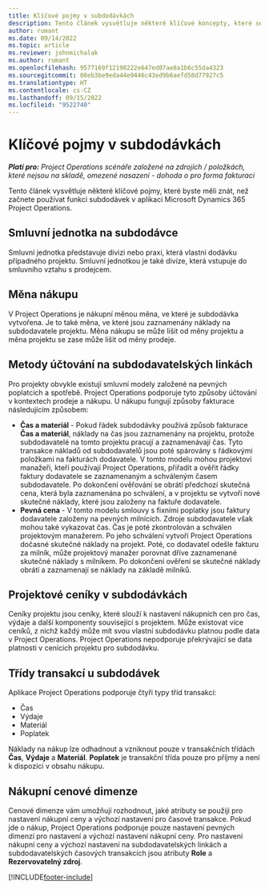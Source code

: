 ```yaml
---
title: Klíčové pojmy v subdodávkách
description: Tento článek vysvětluje některé klíčové koncepty, které se vztahují na subdodávky v Microsoft Dynamics 365 Project Operations.
author: rumant
ms.date: 09/14/2022
ms.topic: article
ms.reviewer: johnmichalak
ms.author: rumant
ms.openlocfilehash: 9577169f12198222e647ed07ae8a1b6c55da4323
ms.sourcegitcommit: 08eb3be9eda44e9446c43ed9b6aefd58d77927c5
ms.translationtype: HT
ms.contentlocale: cs-CZ
ms.lasthandoff: 09/15/2022
ms.locfileid: "9522740"
---
```

# <a name="key-concepts-in-subcontracting"></a>Klíčové pojmy v subdodávkách


_**Platí pro:** Project Operations scénáře založené na zdrojích / položkách, které nejsou na skladě, omezené nasazení - dohoda o pro forma fakturaci_

Tento článek vysvětluje některé klíčové pojmy, které byste měli znát, než začnete používat funkci subdodávek v aplikaci Microsoft Dynamics 365 Project Operations.

## <a name="contracting-unit-on-the-subcontract"></a>Smluvní jednotka na subdodávce

Smluvní jednotka představuje divizi nebo praxi, která vlastní dodávku případného projektu. Smluvní jednotkou je také divize, která vstupuje do smluvního vztahu s prodejcem.

## <a name="purchase-currency"></a>Měna nákupu

V Project Operations je nákupní měnou měna, ve které je subdodávka vytvořena. Je to také měna, ve které jsou zaznamenány náklady na subdodavatele projektu. Měna nákupu se může lišit od měny projektu a měna projektu se zase může lišit od měny prodeje.

## <a name="billing-methods-on-subcontract-lines"></a>Metody účtování na subdodavatelských linkách

Pro projekty obvykle existují smluvní modely založené na pevných poplatcích a spotřebě. Project Operations podporuje tyto způsoby účtování v kontextech prodeje a nákupu. U nákupu fungují způsoby fakturace následujícím způsobem:

- **Čas a materiál** - Pokud řádek subdodávky používá způsob fakturace **Čas a materiál**, náklady na čas jsou zaznamenány na projektu, protože subdodavatelé na tomto projektu pracují a zaznamenávají čas. Tyto transakce nákladů od subdodavatelů jsou poté spárovány s řádkovými položkami na fakturách dodavatele. V tomto modelu mohou projektoví manažeři, kteří používají Project Operations, přiřadit a ověřit řádky faktury dodavatele se zaznamenaným a schváleným časem subdodavatele. Po dokončení ověřování se obrátí předchozí skutečná cena, která byla zaznamenána po schválení, a v projektu se vytvoří nové skutečné náklady, které jsou založeny na faktuře dodavatele.
- **Pevná cena** - V tomto modelu smlouvy s fixními poplatky jsou faktury dodavatele založeny na pevných milnících. Zdroje subdodavatele však mohou také vykazovat čas. Čas je poté zkontrolován a schválen projektovým manažerem. Po jeho schválení vytvoří Project Operations dočasné skutečné náklady na projekt. Poté, co dodavatel odešle fakturu za milník, může projektový manažer porovnat dříve zaznamenané skutečné náklady s milníkem. Po dokončení ověření se skutečné náklady obrátí a zaznamenají se náklady na základě milníků.

## <a name="project-price-lists-on-subcontracts"></a>Projektové ceníky v subdodávkách

Ceníky projektu jsou ceníky, které slouží k nastavení nákupních cen pro čas, výdaje a další komponenty související s projektem. Může existovat více ceníků, z nichž každý může mít svou vlastní subdodávku platnou podle data v Project Operations. Project Operations nepodporuje překrývající se data platnosti v cenících projektu pro subdodávku.

## <a name="transaction-classes-on-subcontracts"></a>Třídy transakcí u subdodávek

Aplikace Project Operations podporuje čtyři typy tříd transakcí:

- Čas
- Výdaje
- Materiál
- Poplatek

Náklady na nákup lze odhadnout a vzniknout pouze v transakčních třídách **Čas**, **Výdaje** a **Materiál**. **Poplatek** je transakční třída pouze pro příjmy a není k dispozici v obsahu nákupu.

## <a name="purchase-pricing-dimensions"></a>Nákupní cenové dimenze

Cenové dimenze vám umožňují rozhodnout, jaké atributy se použijí pro nastavení nákupní ceny a výchozí nastavení pro časové transakce. Pokud jde o nákup, Project Operations podporuje pouze nastavení pevných dimenzí pro nastavení a výchozí nastavení nákupní ceny. Pro nastavení nákupní ceny a výchozí nastavení na subdodavatelských linkách a subdodavatelských časových transakcích jsou atributy **Role** a **Rezervovatelný zdroj**.

[!INCLUDE[footer-include](../../includes/footer-banner.md)]
